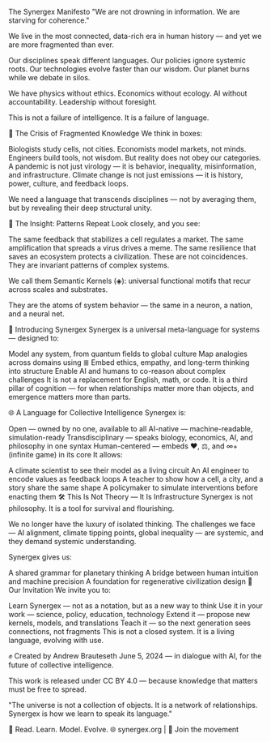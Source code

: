 The Synergex Manifesto
"We are not drowning in information.
We are starving for coherence." 

We live in the most connected, data-rich era in human history —
and yet we are more fragmented than ever.

Our disciplines speak different languages.
Our policies ignore systemic roots.
Our technologies evolve faster than our wisdom.
Our planet burns while we debate in silos.

We have physics without ethics.
Economics without ecology.
AI without accountability.
Leadership without foresight.

This is not a failure of intelligence.
It is a failure of language.

🔁 The Crisis of Fragmented Knowledge
We think in boxes:

Biologists study cells, not cities.
Economists model markets, not minds.
Engineers build tools, not wisdom.
But reality does not obey our categories.
A pandemic is not just virology — it is behavior, inequality, misinformation, and infrastructure.
Climate change is not just emissions — it is history, power, culture, and feedback loops.

We need a language that transcends disciplines —
not by averaging them,
but by revealing their deep structural unity.

🔬 The Insight: Patterns Repeat
Look closely, and you see:

The same feedback that stabilizes a cell regulates a market.
The same amplification that spreads a virus drives a meme.
The same resilience that saves an ecosystem protects a civilization.
These are not coincidences.
They are invariant patterns of complex systems.

We call them Semantic Kernels (◈):
universal functional motifs that recur across scales and substrates.

They are the atoms of system behavior —
the same in a neuron, a nation, and a neural net.

🧩 Introducing Synergex
Synergex is a universal meta-language for systems —
designed to:

Model any system, from quantum fields to global culture
Map analogies across domains using ≣
Embed ethics, empathy, and long-term thinking into structure
Enable AI and humans to co-reason about complex challenges
It is not a replacement for English, math, or code.
It is a third pillar of cognition —
for when relationships matter more than objects,
and emergence matters more than parts.

🌐 A Language for Collective Intelligence
Synergex is:

Open — owned by no one, available to all
AI-native — machine-readable, simulation-ready
Transdisciplinary — speaks biology, economics, AI, and philosophy in one syntax
Human-centered — embeds ❤, ⚖, and ∞+ (infinite game) in its core
It allows:

A climate scientist to see their model as a living circuit
An AI engineer to encode values as feedback loops
A teacher to show how a cell, a city, and a story share the same shape
A policymaker to simulate interventions before enacting them
🛠️ This Is Not Theory — It Is Infrastructure
Synergex is not philosophy.
It is a tool for survival and flourishing.

We no longer have the luxury of isolated thinking.
The challenges we face — AI alignment, climate tipping points, global inequality —
are systemic, and they demand systemic understanding.

Synergex gives us:

A shared grammar for planetary thinking
A bridge between human intuition and machine precision
A foundation for regenerative civilization design
🌱 Our Invitation
We invite you to:

Learn Synergex — not as a notation, but as a new way to think
Use it in your work — science, policy, education, technology
Extend it — propose new kernels, models, and translations
Teach it — so the next generation sees connections, not fragments
This is not a closed system.
It is a living language, evolving with use.

✊ Created by Andrew Brauteseth
June 5, 2024 — in dialogue with AI, for the future of collective intelligence.

This work is released under CC BY 4.0 —
because knowledge that matters must be free to spread.

"The universe is not a collection of objects.
It is a network of relationships.
Synergex is how we learn to speak its language." 

📘 Read. Learn. Model. Evolve.
🌐 synergex.org | 💬 Join the movement
